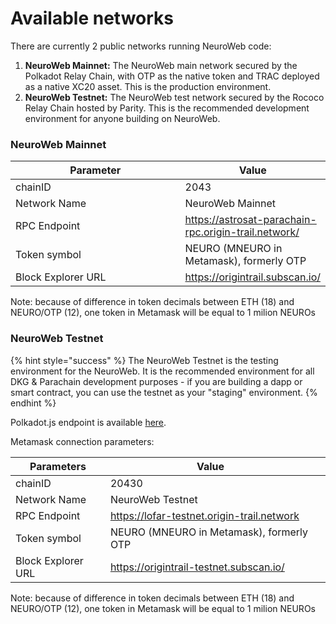# Available networks

There are currently 2 public networks running NeuroWeb code:&#x20;

1. **NeuroWeb Mainnet:** The NeuroWeb main network secured by the Polkadot Relay Chain, with OTP as the native token and TRAC deployed as a native XC20 asset. This is the production environment.
2. **NeuroWeb Testnet:** The NeuroWeb test network secured by the Rococo Relay Chain hosted by Parity. This is the recommended development environment for anyone building on NeuroWeb.

### NeuroWeb Mainnet

<table><thead><tr><th width="365">Parameter</th><th>Value</th></tr></thead><tbody><tr><td>chainID</td><td>2043</td></tr><tr><td>Network Name</td><td>NeuroWeb Mainnet</td></tr><tr><td>RPC Endpoint</td><td><a href="https://astrosat-parachain-rpc.origin-trail.network/">https://astrosat-parachain-rpc.origin-trail.network/</a></td></tr><tr><td>Token symbol</td><td>NEURO (MNEURO in Metamask), formerly OTP</td></tr><tr><td>Block Explorer URL</td><td><a href="https://origintrail.subscan.io/">https://origintrail.subscan.io/</a></td></tr></tbody></table>

Note: because of difference in token decimals between ETH (18) and NEURO/OTP (12), one token in Metamask will be equal to 1 milion NEUROs



### NeuroWeb Testnet

{% hint style="success" %}
The NeuroWeb Testnet is the testing environment for the NeuroWeb. It is the recommended environment for all DKG & Parachain development purposes - if you are building a dapp or smart contract, you can use the testnet as your "staging" environment.
{% endhint %}

Polkadot.js endpoint is available [here](https://polkadot.js.org/apps/?rpc=wss%3A%2F%2Fparachain-testnet-rpc.origin-trail.network#/explorer).

Metamask connection parameters:

<table><thead><tr><th>Parameters</th><th>Value</th><th data-hidden></th></tr></thead><tbody><tr><td>chainID</td><td>20430</td><td></td></tr><tr><td>Network Name</td><td>NeuroWeb Testnet</td><td></td></tr><tr><td>RPC Endpoint</td><td><a href="https://lofar-testnet.origin-trail.network">https://lofar-testnet.origin-trail.network</a></td><td></td></tr><tr><td>Token symbol</td><td>NEURO (MNEURO in Metamask), formerly OTP</td><td></td></tr><tr><td>Block Explorer URL</td><td><a href="https://origintrail-testnet.subscan.io/">https://origintrail-testnet.subscan.io/</a></td><td></td></tr></tbody></table>

Note: because of difference in token decimals between ETH (18) and NEURO/OTP (12), one token in Metamask will be equal to 1 milion NEUROs
